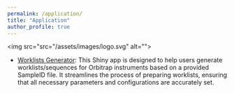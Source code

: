 ```yaml
---
permalink: /application/
title: "Application"
author_profile: true
---
```



<img src="src="/assets/images/logo.svg" alt="">


+ [Worklists Generator](https://haibin-guan.shinyapps.io/worklists_generator/): This Shiny app is designed to help users generate worklists/sequences for Orbitrap instruments based on a provided SampleID file. It streamlines the process of preparing worklists, ensuring that all necessary parameters and configurations are accurately set.
